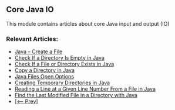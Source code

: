 ## Core Java IO

This module contains articles about core Java input and output (IO)

### Relevant Articles: 

- [Java – Create a File](https://www.baeldung.com/java-how-to-create-a-file)
- [Check If a Directory Is Empty in Java](https://www.baeldung.com/java-check-empty-directory)
- [Check If a File or Directory Exists in Java](https://www.baeldung.com/java-file-directory-exists)
- [Copy a Directory in Java](https://www.baeldung.com/java-copy-directory)
- [Java Files Open Options](https://www.baeldung.com/java-file-options)
- [Creating Temporary Directories in Java](https://www.baeldung.com/java-temp-directories)
- [Reading a Line at a Given Line Number From a File in Java](https://www.baeldung.com/java-read-line-at-number)
- [Find the Last Modified File in a Directory with Java](https://www.baeldung.com/java-last-modified-file)
- [[<-- Prev]](/core-java-modules/core-java-io-2)
